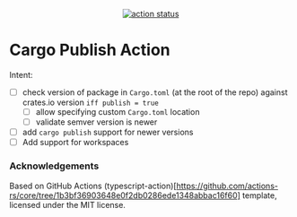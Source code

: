 <p align="center">
  <a href="https://github.com/foresterre/action"><img alt="action status" src="https://github.com/foresterre/action/workflows/build-test/badge.svg"></a>
</p>

# Cargo Publish Action

Intent:

- [ ] check version of package in `Cargo.toml` (at the root of the repo) against crates.io version `iff publish = true`
    - [ ] allow specifying custom `Cargo.toml` location
    - [ ] validate semver version is newer
- [ ] add `cargo publish` support for newer versions
- [ ] Add support for workspaces

### Acknowledgements

Based on GitHub Actions (typescript-action)[https://github.com/actions-rs/core/tree/1b3bf36903648e0f2db0286ede1348abbac16f60] template, licensed under the MIT license.

